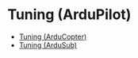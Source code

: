 # Tuning (ArduPilot)

* [Tuning (ArduCopter)](../SetupView/tuning_arducopter.md)
* [Tuning (ArduSub)](../SetupView/tuning_ardusub.md)
